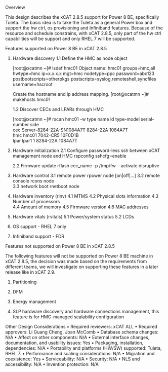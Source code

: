 Overview

This design describes the xCAT 2.8.5 support for Power 8 BE, specifically Tuleta. The basic idea is to take the Tuleta as a general Power box and support the hw ctrl, os provisioning and Infiniband features. Because of the resource and schedule constrains, with xCAT 2.8.5, only part of the hw ctrl capabilities will be support and only RHEL 7 will be supported.

Features supported on Power 8 BE in xCAT 2.8.5

1. Hardware discovery
    1.1 Define the HMC as node object
       
    [root@xcatmn ~]# lsdef hmc01
    Object name: hmc01
        groups=hmc,all
        hwtype=hmc
        ip=x.x.x.x
        mgt=hmc
        nodetype=ppc
        password=abc123
        postbootscripts=otherpkgs
        postscripts=syslog,remoteshell,syncfiles
        username=hscroot
    
    Create the hostname and ip address mapping.
    [root@xcatmn ~]# makehosts hmc01    
    
    1.2 Discover CECs and LPARs through HMC
    
    [root@xcatmn ~]# rscan hmc01 -w
    type    name                       id      type-model  serial-number  side  
    cec     Server-8284-22A-SN1084A7T          8284-22A    1084A7T              
    hmc     hmc01                              7042-CR5    10F0D1B              
    lpar    lpar1                      1       8284-22A    1084A7T


2. Hardware initialization
    2.1 Configure password-less ssh between xCAT management node and HMC
        rspconfig <node> sshcfg=enable        
        
    2.2 Firmware update
        rflash cec_name -p /tmp/fw --activate disruptive

3. Hardware control
    3.1 remote power
        rpower node [on|off|...]
    3.2 remote console
        rcons node   
    3.3 network boot
        rnetboot node
       
4. Hardware inventory (rinv)
    4.1 MTMS
    4.2 Physical slots information
    4.3 Number of processors       
    4.4 Amount of memory
    4.5 Firmware version
    4.6 MAC addresses

5. Hardware vitals (rvitals)
    5.1 Power/system status
    5.2 LCDs

6. OS support - RHEL 7 only

7. Infiniband support - FDR

Features not supported on Power 8 BE in xCAT 2.8.5

The following features will not be supported on Power 8 BE machine in xCAT 2.8.5, the decision was made based on the requirements from different teams, we will investigate on supporting these features in a later release like in xCAT 2.9. 


1. Partitioning


2. DFM


3. Energy management


4. SLP hardware discovery and hardware connections management, this feature is for HMC-managed scalability configuration

Other Design Considerations
•    Required reviewers: xCAT ALL
•    Required approvers: Li Guang Cheng, Joan McComb
•    Database schema changes: N/A
•    Affect on other components: N/A
•    External interface changes, documentation, and usability issues: Yes
•    Packaging, installation, dependencies: N/A
•    Portability and platforms (HW/SW) supported: Tuleta, RHEL 7.
•    Performance and scaling considerations: N/A
•    Migration and coexistence: Yes
•    Serviceability: N/A
•    Security: N/A
•    NLS and accessibility: N/A
•    Invention protection: N/A